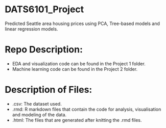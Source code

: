 # DATS6101_Project
Predicted Seattle area housing prices using PCA, Tree-based models and linear regression models.

# Repo Description:
- EDA and visualization code can be found in the Project 1 folder.
- Machine learning code can be found in the Project 2 folder.

# Description of Files:
- .csv: The dataset used.
- .rmd: R markdown files that contain the code for analysis, visualisation and modeling of the data.
- .html: The files that are generated after knitting the .rmd files.
